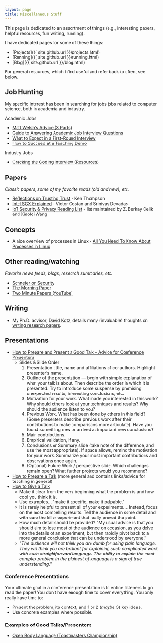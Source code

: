 ```yaml
---
layout: page
title: Miscellaneous Stuff
---
```


This page is dedicated to an assortment of things (e.g., interesting papers, helpful resources, fun writing, running).

I have dedicated pages for some of these things:
* [Projects]({{ site.github.url }}/projects.html)
* [Running]({{ site.github.url }}/running.html)
* [Blog]({{ site.github.url }}/blog.html)

For general resources, which I find useful and refer back to often, see below.

## Job Hunting

My specific interest has been in searching for jobs jobs related to computer science, both in academia and industry.

Academic Jobs
* [Matt Welsh's Advice (3 Parts)](https://www.nyu.edu/projects/rzhang/Matt-Welsh-Advice.pdf)
* [Guide to Answering Academic Job Interview Questions](https://iml.esm.rochester.edu/careers/wp-content/uploads/sites/3/2017/03/Guide-to-Answering-Academic-Job-Interview-Questions.pdf)
* [What to Expect in a First-Round Interview](https://www.chronicle.com/article/What-to-Expect-in-a/128827)
* [How to Succeed at a Teaching Demo](https://www.chronicle.com/article/How-to-Succeed-at-a-Teaching/245696?cid=wcontentgrid_hp_9)

Industry Jobs
* [Cracking the Coding Interview (Resources)](http://www.crackingthecodinginterview.com/resources.html)

## Papers

*Classic papers, some of my favorite reads (old and new), etc.*

* [Reflections on Trusting Trust](https://www.archive.ece.cmu.edu/~ganger/712.fall02/papers/p761-thompson.pdf) - Ken Thompson
* [Intel SGX Explained](https://eprint.iacr.org/2016/086.pdf) - Victor Costan and Srinivas Devadas
* [IoT Security & Privacy Reading List](https://github.com/Beerkay/IoTResearch) - list maintained by Z. Berkay Celik and Xiaolei Wang

## Concepts

* A nice overview of processes in Linux - [All You Need To Know About Processes in Linux](https://www.tecmint.com/linux-process-management/)

## Other reading/watching

*Favorite news feeds, blogs, research summaries, etc.*

* [Schneier on Security](https://www.schneier.com/)
* [The Morning Paper](https://blog.acolyer.org/)
* [Two Minute Papers (YouTube)](https://www.youtube.com/channel/UCbfYPyITQ-7l4upoX8nvctg)

## Writing

* My Ph.D. advisor, [David Kotz](https://www.cs.dartmouth.edu/~dfk/),
    details many (invaluable) thoughts on [writing research papers](https://www.cs.dartmouth.edu/~dfk/writing.html).

## Presentations

* [How to Prepare and Present a Good Talk - Advice for Conference Presenters](https://www.ifte.de/infos/dissertation/presentationAdvices.pdf)
    * Slides & Slide Order
        1. Presentation tittle, name and affiliations of co-authors. Highlight presenter’s name.
        2. Outline of the presentation — begin with simple explanation of what your talk is about. Then describe the order in which it is presented. Try to introduce some suspense by promising unexpected results, interesting conclusions, etc.
        3. Motivation for your work. What made you interested in this work? Why should others look at your techniques and results? Why should the audience listen to you?
        4. Previous Work. What has been done by others in this field? (Some presenters describe previous work after their contributions to make comparisons more articulate). Have you found something new or arrived at important new conclusions?
        5. Main contributions.
        6. Empirical validation, if any.
        7. Conclusions or Summary slide (take note of the difference, and use the most appropriate). If space allows, remind the motivation for your work. Summarize your most important contributions and observations once again.
        8. (Optional) Future Work / perspective slide. Which challenges remain open? What further projects would you recommend?
* [How to Prepare a Talk](https://www.cs.jhu.edu/%7Ejason/advice/how-to-give-a-talk.html)
    (more general and contains links/advice for teaching in general)
* [How to Give a Talk](http://www.howtogiveatalk.com/)
    - Make it clear from the very beginning what the problem is and how cool you think it is.
    - Use examples... "make it specific, make it palpable."
    - It is rarely helpful to present all of your experiments.... Instead, focus on the most compelling results. Tell the audience in some detail and with care the killer experiment that really proved the point.
    - How much detail should be provided? "My usual advice is that you should aim to lose most of the audience on occasion, as you delve into the details of an experiment, but then rapidly pivot back to a more general conclusion that can be understood by everyone."
    - *"The audience will not think you are dumb for using plain language. They will think you are brilliant for explaining such complicated work with such straightforward language. The ability to explain the most complex problem in the plainest of language is a sign of true understanding."*

### Conference Presentations
Your ultimate goal in a conference presentation is to entice listeners to go read the paper!
You don't have enough time to cover everything.
You only really have time to:

* Present the problem, its context, and 1 or 2 (*maybe* 3) key ideas.
* Use concrete examples where possible.

### Examples of Good Talks/Presenters

* [Open Body Language (Toastmasters Championship)](https://www.businessinsider.com/public-speaking-body-language-palms-toastmasters-2018-9?)
